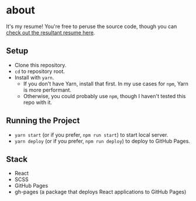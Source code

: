 # about
It's my resume!  You're free to peruse the source code, though you can [check out the resultant resume here](https://carloferrer.github.io/about).

## Setup
- Clone this repository.
- `cd` to repository root.
- Install with `yarn`.
  - If you don't have Yarn, install that first.  In my use cases for `npm`, Yarn is more performant.
  - Otherwise, you could probably use `npm`, though I haven't tested this repo with it.

## Running the Project
- `yarn start` (or if you prefer, `npm run start`) to start local server.
- `yarn deploy` (or if you prefer, `npm run deploy`) to deploy to GitHub Pages.

## Stack
- React
- SCSS
- GitHub Pages
- gh-pages (a package that deploys React applications to GitHub Pages)